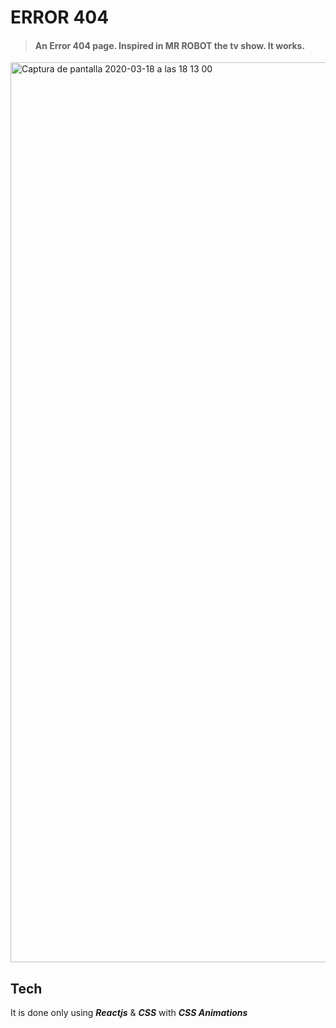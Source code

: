# ERROR 404

> #### An Error 404 page. Inspired in MR ROBOT the tv show. It works.

<img width="1440" alt="Captura de pantalla 2020-03-18 a las 18 13 00" src="https://user-images.githubusercontent.com/44972334/76987917-3cfb0d80-6944-11ea-825c-731b294f0019.png">


## Tech

It is done only using **_Reactjs_** &  **_CSS_**  with  **_CSS Animations_**
